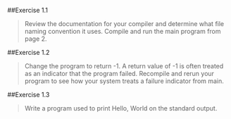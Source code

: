 ##Exercise 1.1 

> Review the documentation for your compiler and determine what file naming convention it uses. Compile and run the main program from page 2.

##Exercise 1.2 

> Change the program to return -1. A return value of -1 is often treated as an indicator that the program failed. Recompile and rerun your program to see how your system treats a failure indicator from main.

##Exercise 1.3

> Write a program used to print Hello, World on the standard output.


